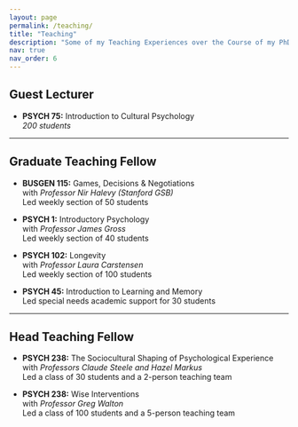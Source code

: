 ```yaml
---
layout: page
permalink: /teaching/
title: "Teaching"
description: "Some of my Teaching Experiences over the Course of my PhD program"
nav: true
nav_order: 6
---
```


## Guest Lecturer

- **PSYCH 75:** Introduction to Cultural Psychology  
  *200 students*

---

## Graduate Teaching Fellow

- **BUSGEN 115:** Games, Decisions & Negotiations  
  with *Professor Nir Halevy (Stanford GSB)*  
  Led weekly section of 50 students

- **PSYCH 1:** Introductory Psychology  
  with *Professor James Gross*  
  Led weekly section of 40 students

- **PSYCH 102:** Longevity  
  with *Professor Laura Carstensen*  
  Led weekly section of 100 students

- **PSYCH 45:** Introduction to Learning and Memory  
  Led special needs academic support for 30 students

---

## Head Teaching Fellow

- **PSYCH 238:** The Sociocultural Shaping of Psychological Experience  
  with *Professors Claude Steele and Hazel Markus*  
  Led a class of 30 students and a 2-person teaching team

- **PSYCH 238:** Wise Interventions  
  with *Professor Greg Walton*  
  Led a class of 100 students and a 5-person teaching team
